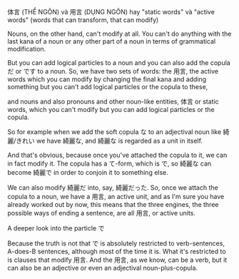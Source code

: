 体言 (THỂ NGÔN) và 用言 (DỤNG NGÔN) hay "static words" và "active words" (words that can transform, that can modify)

Nouns, on the other hand, can't modify at all. You can't do anything with the last kana of a noun or any other part of a noun in terms of grammatical modification.

But you can add logical particles to a noun and you can also add the copula だ or です to a noun. So, we have two sets of words: the 用言, the active words which you can modify by changing the final kana and adding something but you can't add logical particles or the copula to these,

and nouns and also pronouns and other noun-like entities, 体言 or static words, which you can't modify but you can add logical particles or the copula.

So for example when we add the soft copula な to an adjectival noun like 綺麗/きれい we have 綺麗な, and 綺麗な is regarded as a unit in itself.

And that's obvious, because once you've attached the copula to it, we can in fact modify it. The copula has a て-form, which is で, so 綺麗な can become 綺麗で in order to conjoin it to something else.

We can also modify 綺麗だ into, say, 綺麗だった. So, once we attach the copula to a noun, we have a 用言, an active unit, and as I'm sure you have already worked out by now, this means that the three engines, the three possible ways of ending a sentence, are all 用言, or active units.


A deeper look into the particle で 

Because the truth is not that で is absolutely restricted to verb-sentences, A-does-B sentences, although most of the time it is. What it's restricted to is clauses that modify 用言. And the 用言, as we know, can be a verb, but it can also be an adjective or even an adjectival noun-plus-copula.

